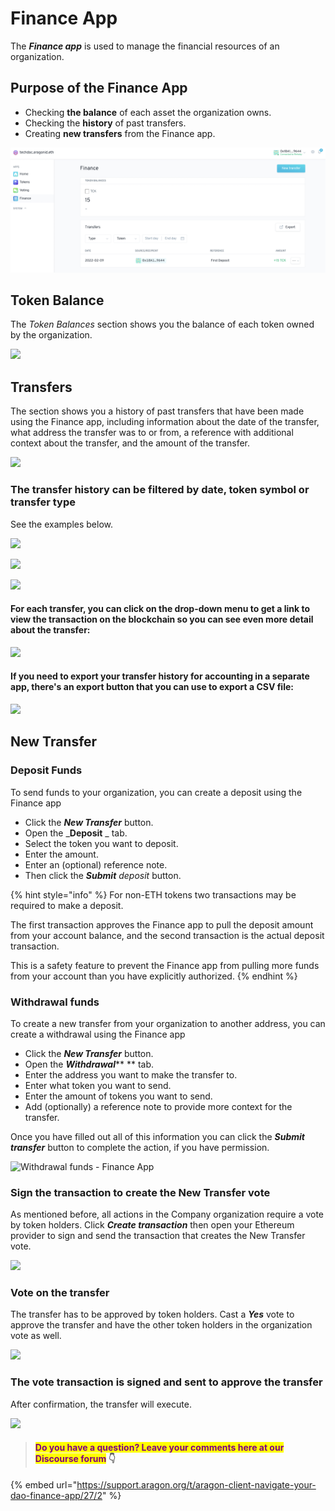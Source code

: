 # Finance App

The _**Finance app**_ is used to manage the financial resources of an organization.&#x20;

## Purpose of the Finance App

* Checking **the balance** of each asset the organization owns.
* Checking the **history** of past transfers.
* Creating **new transfers** from the Finance app.

![](<../../../../../.gitbook/assets/Schermata 2022-02-09 alle 09.52.02.png>)

## **Token Balance**

The _Token Balances_ section shows you the balance of each token owned by the organization.

![](https://d33v4339jhl8k0.cloudfront.net/docs/assets/5c98a4fe0428633d2cf3fcf7/images/5d8a62772c7d3a7e9ae190b0/file-eLUV9SRU2y.png)

## **Transfers**

The  section shows you a history of past transfers that have been made using the Finance app, including information about the date of the transfer, what address the transfer was to or from, a reference with additional context about the transfer, and the amount of the transfer.

![](https://d33v4339jhl8k0.cloudfront.net/docs/assets/5c98a4fe0428633d2cf3fcf7/images/5d8a62832c7d3a7e9ae190b1/file-5lFKotQ4xB.png)

### The transfer history can be filtered by date, token symbol or transfer type

See the examples below.

![](https://d33v4339jhl8k0.cloudfront.net/docs/assets/5c98a4fe0428633d2cf3fcf7/images/5d8a629604286364bc8f80c5/file-TXwf7noy6I.png)

![](https://d33v4339jhl8k0.cloudfront.net/docs/assets/5c98a4fe0428633d2cf3fcf7/images/5d8a62a52c7d3a7e9ae190b8/file-HWRr2HXIlA.png)

![](https://d33v4339jhl8k0.cloudfront.net/docs/assets/5c98a4fe0428633d2cf3fcf7/images/5d8a62b62c7d3a7e9ae190b9/file-vWgrnBRGM4.png)

#### For each transfer, you can click on the drop-down menu to get a link to view the transaction on the blockchain so you can see even more detail about the transfer:

![](https://d33v4339jhl8k0.cloudfront.net/docs/assets/5c98a4fe0428633d2cf3fcf7/images/5d8a62c904286364bc8f80cc/file-Puf5b59tKe.png)

#### If you need to export your transfer history for accounting in a separate app, there's an export button that you can use to export a CSV file:

![](https://d33v4339jhl8k0.cloudfront.net/docs/assets/5c98a4fe0428633d2cf3fcf7/images/5d8a62e604286364bc8f80ce/file-wgYMOA7KJK.png)

## **New Transfer**

### **Deposit Funds**

To send funds to your organization, you can create a deposit using the Finance app

* Click the _**New Transfer**_ button.
* Open the _**Deposit** _ tab.
* Select the token you want to deposit.&#x20;
* Enter the amount.&#x20;
* Enter an (optional) reference note.&#x20;
* Then click the _**Submit** deposit_ button.

{% hint style="info" %}
For non-ETH tokens two transactions may be required to make a deposit.&#x20;

The first transaction approves the Finance app to pull the deposit amount from your account balance, and the second transaction is the actual deposit transaction.&#x20;

This is a safety feature to prevent the Finance app from pulling more funds from your account than you have explicitly authorized.
{% endhint %}

### **Withdrawal funds**

To create a new transfer from your organization to another address, you can create a withdrawal using the Finance app

* Click the _**New Transfer**_ button.
* Open the _**Withdrawal**_** ** tab.
* Enter the address you want to make the transfer to.
* Enter what token you want to send.
* Enter the amount of tokens you want to send.&#x20;
* Add (optionally) a reference note to provide more context for the transfer.&#x20;

Once you have filled out all of this information you can click the _**Submit transfer**_ button to complete the action, if you have permission.

![Withdrawal funds - Finance App](https://d33v4339jhl8k0.cloudfront.net/docs/assets/5c98a4fe0428633d2cf3fcf7/images/5d8a63252c7d3a7e9ae190c4/file-L9njobkDLU.png)



### **Sign the transaction to create the New Transfer vote**

As mentioned before, all actions in the Company organization require a vote by token holders. Click _**Create transaction**_ then open your Ethereum provider to sign and send the transaction that creates the New Transfer vote.

![](https://lh3.googleusercontent.com/UXQwChFz66jOLkHe2GvPoJ\_dTc0dWafDE1aUsgS6GVP47AlL\_RNwSvBTLzZqQDq4M8rxpts6acwsYr2MIO4dRBwjJ6S56h8G1-w9f5c\_FJAK8usZabmT5WbQvR5bqCCXPr-fiGiX)

### **Vote on the transfer**

The transfer has to be approved by token holders. Cast a _**Yes**_ vote to approve the transfer and have the other token holders in the organization vote as well.

![](https://lh3.googleusercontent.com/BYjI\_u7oOJgw6s6\_0IVRxQy\_AAkEHiuc8aQes9a71HZNEknuNwO8FttrpeszbMIXY2j6AV7FfytR-eUi4Y\_eoILA\_WGjHiCz1cYasmUfj\_A0uhmod3bkh1ezWT6IhfP0GmyFmVG7)

### **The vote transaction is signed and sent to approve the transfer**

After confirmation, the transfer will execute.

![](https://lh4.googleusercontent.com/C86GPoGAqAHhOiN-534hCWcWFeLBfwv3gsnEZ\_aXKwbYeaj67c8nNnvb3\_AK5fEAwPm03a-btdc-mLNkdy\_u-ezuZQG-g7iAvtjfHFoBmZxpYLoukXi7FT88VWifr79\_L21sGjxC)



> #### <mark style="color:purple;">Do you have a question? Leave your comments here at our Discourse forum</mark> 👇

{% embed url="https://support.aragon.org/t/aragon-client-navigate-your-dao-finance-app/27/2" %}
